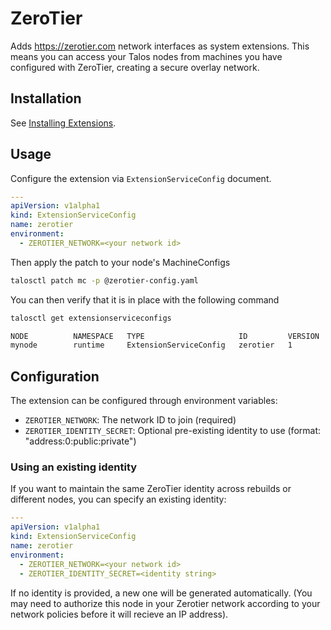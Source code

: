 # ZeroTier

Adds https://zerotier.com network interfaces as system extensions.
This means you can access your Talos nodes from machines you have configured
with ZeroTier, creating a secure overlay network.

## Installation

See [Installing Extensions](https://github.com/siderolabs/extensions#installing-extensions).

## Usage

Configure the extension via `ExtensionServiceConfig` document.

```yaml
---
apiVersion: v1alpha1
kind: ExtensionServiceConfig
name: zerotier
environment:
  - ZEROTIER_NETWORK=<your network id>
```

Then apply the patch to your node's MachineConfigs

```bash
talosctl patch mc -p @zerotier-config.yaml
```

You can then verify that it is in place with the following command

```bash
talosctl get extensionserviceconfigs

NODE          NAMESPACE   TYPE                     ID         VERSION
mynode        runtime     ExtensionServiceConfig   zerotier   1
```

## Configuration

The extension can be configured through environment variables:

- `ZEROTIER_NETWORK`: The network ID to join (required)
- `ZEROTIER_IDENTITY_SECRET`: Optional pre-existing identity to use (format: "address:0:public:private")

### Using an existing identity

If you want to maintain the same ZeroTier identity across rebuilds or different nodes, you can specify an existing identity:

```yaml
---
apiVersion: v1alpha1
kind: ExtensionServiceConfig
name: zerotier
environment:
  - ZEROTIER_NETWORK=<your network id>
  - ZEROTIER_IDENTITY_SECRET=<identity string>
```

If no identity is provided, a new one will be generated automatically. (You may need to authorize this node in your Zerotier network according to your network policies before it will recieve an IP address).
